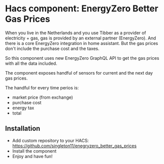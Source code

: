 # Hacs component: EnergyZero Better Gas Prices

When you live in the Netherlands and you use Tibber as a provider of electricity + gas, gas is provided by an external 
partner (EnergyZero). And there is a core EnergyZero integration in home assistant. But the gas prices don't include the
purchase cost and the taxes.

So this component uses new EnergyZero GraphQL API to get the gas prices with all the data included.

The component exposes handful of sensors for current and the next day gas prices.

The handful for every time perios is:

- market price (from exchange)
- purchase cost
- energy tax
- total

## Installation

- Add custom repository to your HACS: https://github.com/singleton11/enegryzero_better_gas_prices
- Install the component
- Enjoy and have fun!
